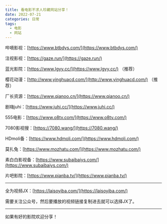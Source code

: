 ```yaml
---
title: 看电影不求人珍藏网站分享！
date: 2022-07-21
categories: 日常
tags: 
  - 电影
  - 网站
---
```


哔嘀影视：[https://www.btbdys.com/](https://www.btbdys.com/)

注视影视：[https://gaze.run/](https://gaze.run/)

蓝光影院：[https://www.lgyy.cc/](https://www.lgyy.cc/) （推荐）

樱花动漫：[http://www.yinghuacd.com/](http://www.yinghuacd.com/) （推荐）

厂长资源：[https://www.qianoo.cn/](https://www.qianoo.cn/)

剧嗨juhi：[https://www.juhi.cc/](https://www.juhi.cc/)

555电影：[https://www.o8tv.com/](https://www.o8tv.com/)

7080影视搜：[https://7080.wang/](https://7080.wang/)

HDmoli备：[https://www.hdmoli.com/](https://www.hdmoli.com/)

莫扎兔：[https://www.mozhatu.com/](https://www.mozhatu.com/)

素白白影视备：[https://www.subaibaiys.com/](https://www.subaibaiys.com/)

片吧影院：[https://www.pianba.tv/](https://www.pianba.tv/)

---

全为视频JX：[https://laisoyiba.com/](https://laisoyiba.com/)

需要关注公众号，然后要播放的视频链接复制进去就可以选择JX了。

---

如果有好的影院欢迎分享！

